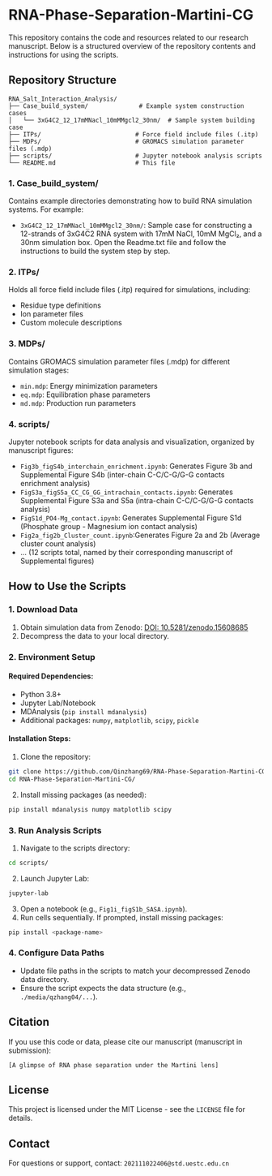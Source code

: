 # RNA-Phase-Separation-Martini-CG

This repository contains the code and resources related to our research manuscript. Below is a structured overview of the repository contents and instructions for using the scripts.


## Repository Structure

```
RNA_Salt_Interaction_Analysis/
├── Case_build_system/              # Example system construction cases
│   └── 3xG4C2_12_17mMNacl_10mMMgcl2_30nm/  # Sample system building case
├── ITPs/                          # Force field include files (.itp)
├── MDPs/                          # GROMACS simulation parameter files (.mdp)
├── scripts/                       # Jupyter notebook analysis scripts
└── README.md                      # This file
```


### 1. Case_build_system/
Contains example directories demonstrating how to build RNA simulation systems. For example:
- `3xG4C2_12_17mMNacl_10mMMgcl2_30nm/`: Sample case for constructing a 12-strands of 3xG4C2 RNA system with 17mM NaCl, 10mM MgCl₂, and a 30nm simulation box. Open the Readme.txt file and follow the instructions to build the system step by step.


### 2. ITPs/
Holds all force field include files (.itp) required for simulations, including:
- Residue type definitions
- Ion parameter files
- Custom molecule descriptions


### 3. MDPs/
Contains GROMACS simulation parameter files (.mdp) for different simulation stages:
- `min.mdp`: Energy minimization parameters
- `eq.mdp`: Equilibration phase parameters
- `md.mdp`: Production run parameters


### 4. scripts/
Jupyter notebook scripts for data analysis and visualization, organized by manuscript figures:
- `Fig3b_figS4b_interchain_enrichment.ipynb`: Generates Figure 3b and Supplemental Figure S4b (inter-chain C-C/C-G/G-G contacts enrichment analysis)
- `FigS3a_figS5a_CC_CG_GG_intrachain_contacts.ipynb`: Generates Supplemental Figure S3a and S5a (intra-chain C-C/C-G/G-G contacts analysis)
- `FigS1d_PO4-Mg_contact.ipynb`: Generates Supplemental Figure S1d (Phosphate group - Magnesium ion contact analysis)
- `Fig2a_fig2b_Cluster_count.ipynb`:Generates Figure 2a and 2b (Average cluster count analysis) 
- ... (12 scripts total, named by their corresponding manuscript of Supplemental figures)


## How to Use the Scripts

### 1. Download Data
1. Obtain simulation data from Zenodo: [DOI: 10.5281/zenodo.15608685](https://zenodo.org/records/15608685)
2. Decompress the data to your local directory.

### 2. Environment Setup
#### Required Dependencies:
- Python 3.8+
- Jupyter Lab/Notebook
- MDAnalysis (`pip install mdanalysis`)
- Additional packages: `numpy`, `matplotlib`, `scipy`, `pickle`

#### Installation Steps:
1. Clone the repository:
```bash
git clone https://github.com/Qinzhang69/RNA-Phase-Separation-Martini-CG.git
cd RNA-Phase-Separation-Martini-CG/
```

2. Install missing packages (as needed):
```bash
pip install mdanalysis numpy matplotlib scipy
```


### 3. Run Analysis Scripts
1. Navigate to the scripts directory:
```bash
cd scripts/
```

2. Launch Jupyter Lab:
```bash
jupyter-lab
```

3. Open a notebook (e.g., `Fig1i_figS1b_SASA.ipynb`).
4. Run cells sequentially. If prompted, install missing packages:
```bash
pip install <package-name>
```


### 4. Configure Data Paths
- Update file paths in the scripts to match your decompressed Zenodo data directory.
- Ensure the script expects the data structure (e.g., `./media/qzhang04/...`).


## Citation
If you use this code or data, please cite our manuscript (manuscript in submission):
```
[A glimpse of RNA phase separation under the Martini lens]
```


## License
This project is licensed under the MIT License - see the `LICENSE` file for details.


## Contact
For questions or support, contact: `202111022406@std.uestc.edu.cn`